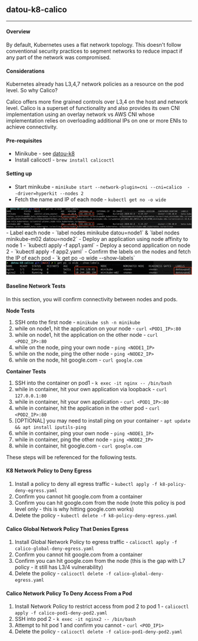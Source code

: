 ## datou-k8-calico
---

#### Overview

By default, Kubernetes uses a flat network topology. This doesn't follow conventional security practices to segment networks to reduce impact if any part of the network was compromised. 

#### Considerations

Kubernetes already has L3,4,7 network policies as a resource on the pod level. So why Calico? 

Calico offers more fine grained controls over L3,4 on the host and network level. Calico is a superset of functionality and also provides its own CNI implementation using an overlay network vs AWS CNI whose implementation relies on overloading additional IPs on one or more ENIs to achieve connectivity.

#### Pre-requisites

- Minikube - see [datou-k8](https://github.com/datou-tech/datou-k8)
- Install calicoctl - `brew install calicoctl`

#### Setting up

- Start minikube - `minikube start --network-plugin=cni --cni=calico  --driver=hyperkit --nodes 2`
- Fetch the name and IP of each node - `kubectl get no -o wide`
<img src="images/kubectl_get_node.png"/>
- Label each node - `label nodes minikube datou=node1` & `label nodes minikube-m02 datou=node2`
- Deploy an application using node affinity to node 1 - `kubectl apply -f app1.yaml`
- Deploy a second application on node 2 - `kubectl apply -f app2.yaml`
- Confirm the labels on the nodes and fetch the IP of each pod - `k get po -o wide --show-labels`
<img src="images/kubectl_get_pods.png"/>

#### Baseline Network Tests

In this section, you will confirm connectivity between nodes and pods.

**Node Tests**
1. SSH onto the first node - `minikube ssh -n minikube`
1. while on node1, hit the application on your node - `curl <POD1_IP>:80`
1. while on node1, hit the application on the other node - `curl <POD2_IP>:80`
1. while on the node, ping your own node - `ping <NODE1_IP>`
1. while on the node, ping the other node - `ping <NODE2_IP>`
1. while on the node, hit google.com - `curl google.com`

**Container Tests**
1. SSH into the container on pod1 - `k exec -it nginx -- /bin/bash`
1. while in container, hit your own application via loopback - `curl 127.0.0.1:80`
1. while in container, hit your own application - `curl <POD1_IP>:80`
1. while in container, hit the application in the other pod -  `curl <POD2_IP>:80`
1. [OPTIONAL] you may need to install ping on your container - `apt update && apt install iputils-ping`
1. while in container, ping your own node -  `ping <NODE1_IP>`
1. while in container, ping the other node -  `ping <NODE2_IP>`
1. while in container, hit google.com - `curl google.com`

These steps will be referenced for the following tests.

#### K8 Network Policy to Deny Egress

1. Install a policy to deny all egress traffic - `kubectl apply -f k8-policy-deny-egress.yaml`
1. Confirm you cannot hit google.com from a container
1. Confirm you can hit google.com from the node (note this policy is pod level only - this is why hitting google.com works)
1. Delete the policy - `kubectl delete -f k8-policy-deny-egress.yaml`

#### Calico Global Network Policy That Denies Egress

1. Install Global Network Policy to egress traffic - `calicoctl apply -f calico-global-deny-egress.yaml`
1. Confirm you cannot hit google.com from a container
1. Confirm you can hit google.com from the node (this is the gap with L7 policy - it still has L3/4 vulnerability)
1. Delete the policy - `calicoctl delete -f calico-global-deny-egress.yaml`

#### Calico Network Policy To Deny Access From a Pod

1. Install Network Policy to restrict access from pod 2 to pod 1 - `calicoctl apply -f calico-pod1-deny-pod2.yaml`
1. SSH into pod 2 - `k exec -it nginx2 -- /bin/bash`
1. Attempt to hit pod 1 and confirm you cannot - `curl <POD_IP1>`
1. Delete the policy - `calicoctl delete -f calico-pod1-deny-pod2.yaml`

